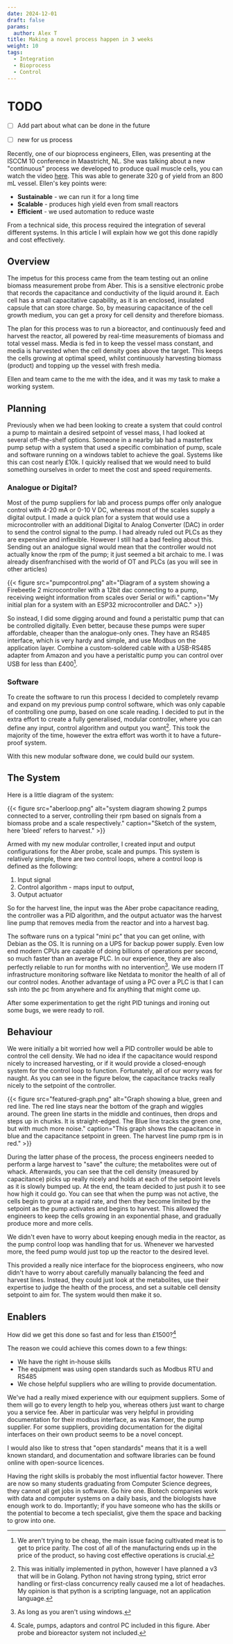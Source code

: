 ```yaml
---
date: 2024-12-01
draft: false
params:
  author: Alex T
title: Making a novel process happen in 3 weeks
weight: 10
tags:
  - Integration
  - Bioprocess
  - Control
---
```


# TODO
- [ ] Add part about what can be done in the future
- [ ] new for us process


Recently, one of our bioprocess engineers, Ellen, was presenting at the ISCCM 10 conference in Maastricht, NL. She was talking about a new "continuous" process we developed to produce quail muscle cells, you can watch the video [here](https://youtu.be/Yn6ZqwxtOow?t=3060). This was able to generate 320 g of yield from an 800 mL vessel. Ellen's key points were:

- **Sustainable** - we can run it for a long time
- **Scalable** - produces high yield even from small reactors
- **Efficient** - we used automation to reduce waste

From a technical side, this process required the integration of several different systems. In this article I will explain how we got this done rapidly and cost effectively.

## Overview

The impetus for this process came from the team testing out an online biomass measurement probe from Aber. This is a sensitive electronic probe that records the capacitance and conductivity of the liquid around it. Each cell has a small capacitative capability, as it is an enclosed, insulated capsule that can store charge. So, by measuring capacitance of the cell growth medium, you can get a proxy for cell density and therefore biomass.

The plan for this process was to run a bioreactor, and continuously feed and harvest the reactor, all powered by real-time measurements of biomass and total vessel mass. Media is fed in to keep the vessel mass constant, and media is harvested when the cell density goes above the target. This keeps the cells growing at optimal speed, whilst continuously harvesting biomass (product) and topping up the vessel with fresh media.

Ellen and team came to the me with the idea, and it was my task to make a working system.

## Planning

Previously when we had been looking to create a system that could control a pump to maintain a desired setpoint of vessel mass, I had looked at several off-the-shelf options. Someone in a nearby lab had a masterflex pump setup with a system that used a specific combination of pump, scale and software running on a windows tablet to achieve the goal. Systems like this can cost nearly £10k.
I quickly realised that we would need to build something ourselves in order to meet the cost and speed requirements.

### Analogue or Digital?

Most of the pump suppliers for lab and process pumps offer only analogue control with 4-20 mA or 0-10 V DC, whereas most of the scales supply a digital output. I made a quick plan for a system that would use a microcontroller with an additional Digital to Analog Converter (DAC) in order to send the control signal to the pump. I had already ruled out PLCs as they are expensive and inflexible. However I still had a bad feeling about this. Sending out an analogue signal would mean that the controller would not actually know the rpm of the pump; it just seemed a bit archaic to me. I was already disenfranchised with the world of OT and PLCs (as you will see in other articles)

{{< figure
    src="pumpcontrol.png"
    alt="Diagram of a system showing a Firebeetle 2 microcontroller with a 12bit dac connecting to a pump, receiving weight information from scales over Serial or wifi."
    caption="My initial plan for a system with an ESP32 microcontroller and DAC."
    >}}

So instead, I did some digging around and found a peristaltic pump that can be controlled digitally. Even better, because these pumps were super affordable, cheaper than the analogue-only ones. They have an RS485 interface, which is very hardy and simple, and use Modbus on the application layer. Combine a custom-soldered cable with a USB-RS485 adapter from Amazon and you have a peristaltic pump you can control over USB for less than £400[^1].

### Software

To create the software to run this process I decided to completely revamp and expand on my previous pump control software, which was only capable of controlling one pump, based on one scale reading.
I decided to put in the extra effort to create a fully generalised, modular controller, where you can define any input, control algorithm and output you want[^2]. This took the majority of the time, however the extra effort was worth it to have a future-proof system.

With this new modular software done, we could build our system.

## The System

Here is a little diagram of the system:

{{< figure
    src="aberloop.png"
    alt="system diagram showing 2 pumps connected to a server, controlling their rpm based on signals from a biomass probe and a scale respectively."
    caption="Sketch of the system, here 'bleed' refers to harvest."
    >}}

Armed with my new modular controller, I created input and output configurations for the Aber probe, scale and pumps. This system is relatively simple, there are two control loops, where a control loop is defined as the following:

1. Input signal
2. Control algorithm - maps input to output,
3. Output actuator

So for the harvest line, the input was the Aber probe capacitance reading, the controller was a PID algorithm, and the output actuator was the harvest line pump that removes media from the reactor and into a harvest bag.

The software runs on a typical "mini pc" that you can get online, with Debian as the OS. It is running on a UPS for backup power supply. Even low end modern CPUs are capable of doing billions of operations per second, so much faster than an average PLC. In our experience, they are also perfectly reliable to run for months with no intervention[^5]. We use modern IT infrastructure monitoring software like Netdata to monitor the health of all of our control nodes. Another advantage of using a PC over a PLC is that I can ssh into the pc from anywhere and fix anything that might come up.

After some experimentation to get the right PID tunings and ironing out some bugs, we were ready to roll.

## Behaviour

We were initially a bit worried how well a PID controller would be able to control the cell density. We had no idea if the capacitance would respond nicely to increased harvesting, or if it would provide a closed-enough system for the control loop to function. Fortunately, all of our worry was for naught. As you can see in the figure below, the capacitance tracks really nicely to the setpoint of the controller.

{{< figure
    src="featured-graph.png"
    alt="Graph showing a blue, green and red line. The red line stays near the bottom of the graph and wiggles around. The green line starts in the middle and continues, then drops and steps up in chunks. It is straight-edged. The Blue line tracks the green one, but with much more noise."
    caption="This graph shows the capacitance in blue and the capacitance setpoint in green. The harvest line pump rpm is in red."
    >}}

During the latter phase of the process, the process engineers needed to perform a large harvest to "save" the culture; the metabolites were out of whack. Afterwards, you can see that the cell density (measured by capacitance) picks up really nicely and holds at each of the setpoint levels as it is slowly bumped up. At the end, the team decided to just push it to see how high it could go.
You can see that when the pump was not active, the cells begin to grow at a rapid rate, and then they become limited by the setpoint as the pump activates and begins to harvest.
This allowed the engineers to keep the cells growing in an exponential phase, and gradually produce more and more cells.

We didn't even have to worry about keeping enough media in the reactor, as the pump control loop was handling that for us. Whenever we harvested more, the feed pump would just top up the reactor to the desired level.

This provided a really nice interface for the bioprocess engineers, who now didn't have to worry about carefully manually balancing the feed and harvest lines. Instead, they could just look at the metabolites, use their expertise to judge the health of the process, and set a suitable cell density setpoint to aim for. The system would then make it so.

## Enablers

How did we get this done so fast and for less than £1500?[^3]

The reason we could achieve this comes down to a few things:
- We have the right in-house skills
- The equipment was using open standards such as Modbus RTU and RS485
- We chose helpful suppliers who are willing to provide documentation.

We've had a really mixed experience with our equipment suppliers. Some of them will go to every length to help you, whereas others just want to charge you a service fee. Aber in particular was very helpful in providing documentation for their modbus interface, as was Kamoer, the pump supplier. For some suppliers, providing documentation for the digital interfaces on their own product seems to be a novel concept.

I would also like to stress that "open standards" means that it is a well known standard, and documentation and software libraries can be found online with open-source licences.

Having the right skills is probably the most influential factor however. There are now so many students graduating from Computer Science degrees, they cannot all get jobs in software. Go hire one.
Biotech companies work with data and computer systems on a daily basis, and the biologists have enough work to do. Importantly; if you have someone who has the skills or the potential to become a tech specialist, give them the space and backing to grow into one.

[^1]: We aren't trying to be cheap, the main issue facing cultivated meat is to get to price parity. The cost of all of the manufacturing ends up in the price of the product, so having cost effective operations is crucial.

[^2]: This was initially implemented in python, however I have planned a v3 that will be in Golang. Python not having strong typing, strict error handling or first-class concurrency really caused me a lot of headaches. My opinion is that python is a scripting language, not an application language.

[^3]: Scale, pumps, adaptors and control PC included in this figure. Aber probe and bioreactor system not included.

[^5]: As long as you aren't using windows.
